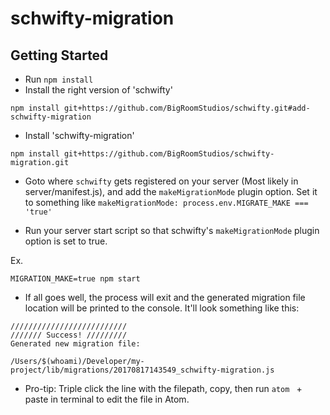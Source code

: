 # schwifty-migration

## Getting Started
- Run `npm install`
- Install the right version of 'schwifty'
```
npm install git+https://github.com/BigRoomStudios/schwifty.git#add-schwifty-migration
```
- Install 'schwifty-migration'
```
npm install git+https://github.com/BigRoomStudios/schwifty-migration.git
```

- Goto where `schwifty` gets registered on your server (Most likely in server/manifest.js), and add the `makeMigrationMode` plugin option.
Set it to something like `makeMigrationMode: process.env.MIGRATE_MAKE === 'true'`

- Run your server start script so that schwifty's `makeMigrationMode` plugin option is set to true.

Ex.
```
MIGRATION_MAKE=true npm start
```
- If all goes well, the process will exit and the generated migration file location will be printed to the console. It'll look something like this:
```
//////////////////////////
/////// Success! /////////
Generated new migration file:

/Users/$(whoami)/Developer/my-project/lib/migrations/20170817143549_schwifty-migration.js
```
- Pro-tip: Triple click the line with the filepath, copy, then run `atom ` + paste in terminal to edit the file in Atom.
